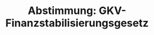 ---
abstimmung:
  abstimmung: 1
  bundestagssitzung: 63
  datum: 20. Oktober 2022
  legislaturperiode: 20
categories:
- Todo
data:
- title: Abstimmungsergebnis 20221020_1.pdf
  url: /res/2025-btw/abstimmungsergebnisse/20221020_1.pdf
- title: Abstimmungsergebnis 20221020_1_xls.xlsx
  url: /res/2025-btw/abstimmungsergebnisse/20221020_1_xls.xlsx
- title: Abstimmungsergebnis 20221020_1_xls.csv
  url: /res/2025-btw/abstimmungsergebnisse_csv/20221020_1_xls.csv
documents:
- local: /res/2025-btw/drucksachen/2003448.pdf
  summary: '### Gesetzesentwurf der Bundesregierung: GKV-Finanzstabilisierungsgesetz


    Der Gesetzesentwurf zielt auf die finanzielle Stabilisierung der gesetzlichen
    Krankenversicherung (GKV) ab, indem er die steigenden Ausgaben begrenzt und Einnahmen
    sichert.  Er sieht verschiedene Maßnahmen zur Verteilung der finanziellen Lasten
    auf Steuerzahler, Krankenkassen und Beitragszahler vor.


    **Kernpunkte und Ziele:**


    * Bundeszuschüsse an den Gesundheitsfonds

    * Heranziehung von Krankenkassen-Reserven

    * Begrenzung der Arzneimittelausgaben

    * Maßnahmen zur Ausgabenstabilisierung im Krankenhaus- und Heilmittelbereich

    * Begrenzung des Anstiegs der Zusatzbeitragssätze'
  title: Drucksache 20/3448
  url: https://dserver.bundestag.de/btd/20/034/2003448.pdf
- local: /res/2025-btw/drucksachen/2003713.pdf
  summary: '### Unterrichtung der Bundesregierung: Gegenäußerung zu der Stellungnahme
    des Bundesrates


    Die Bundesregierung antwortet auf die Stellungnahme des Bundesrates zum Entwurf
    eines Gesetzes zur finanziellen Stabilisierung der gesetzlichen Krankenversicherung
    (GKV-Finanzstabilisierungsgesetz).  Sie lehnt viele der Vorschläge des Bundesrates
    ab, prüft aber einige weitere.



    **Kernpunkte und Ziele:**


    * Beibehaltung der Begrenzung der Erhöhung sächlicher Verwaltungskosten der Krankenkassen
    im Jahr 2023

    * Beibehaltung der Umsatzschwelle für Orphan Drugs bei 20 Millionen Euro

    * Beibehaltung der Regelung zum Kombinationsabschlag

    * Ablehnung der Änderung der Voraussetzungen für die Anrufung der Schiedsstellen
    im Bereich der Versorgung mit häuslicher Krankenpflege (HKP) und der hausarztzentrierten
    Versorgung (HzV)

    * Prüfung der Leistungen zur Parodontitis-Therapie bei den vorgesehenen Budgetierungsregelungen

    * Prüfung der Neupatientenregelung

    * Prüfung der Regelungen zu medizinischen Versorgungszentren (MVZ)

    * Beibehaltung der verpflichtenden Berücksichtigung des einheitlichen Bewertungsmaßstabs
    für ärztliche Leistungen (EBM)

    * Beibehaltung der klarstellenden Änderung zum Ersteinschätzungsverfahren

    * Beibehaltung der Importförderklausel

    * Beibehaltung der Erhöhung des Apothekenabschlags

    * Ablehnung der geforderten Änderungen bei der Vergabe von Rabattverträgen

    * Ablehnung der Vorschläge zu Erstattungsbeträgen für Arzneimittel mit geringem
    Zusatznutzen

    * Beibehaltung der Regelungen zur Abführung von Finanzreserven der Krankenkassen
    und im Gesundheitsfonds

    * Ablehnung der Regelung zum Meldeverfahren für die Träger von Asylbewerberleistungen

    * Ablehnung einer weitergehenden Beteiligung des Bundes an der finanziellen Stabilisierung
    der GKV

    * Ablehnung der Änderung der Regelung zum Einziehen der elektronischen Gesundheitskarte
    (eGK) von Leistungsempfängern nach Ende der Bedürftigkeit

    * Beibehaltung der Regelungen zur Änderung der Definition der auszugliedernden
    Pflegepersonalkosten

    * Prüfung des Vorschlags zur Ergänzung des § 2 Nummer 1a KHG und § 12a KHG



    '
  title: Drucksache 20/3713
  url: https://dserver.bundestag.de/btd/20/037/2003713.pdf
- local: /res/2025-btw/drucksachen/2004001.pdf
  summary: '### Unterrichtung des Bundestages


    Diese Unterrichtung informiert über an die Ausschüsse überwiesene Vorlagen (28.
    September bis 6. Oktober 2022).  Sie umfasst verschiedene Gesetzesentwürfe und
    Verordnungen der Bundesregierung, zu denen Stellungnahmen des Bundesrates vorliegen.


    **Kernpunkte und Ziele:**


    * Überweisung von Unterrichtungen gemäß § 80 Absatz 3 GO

    * Überweisung von Rechtsverordnungen gemäß § 92 GO

    * Haushaltsgesetz 2023 und Finanzplan

    * Schutz hinweisgebender Personen

    * Umsetzung von EU-Richtlinien (Beruf und Privatleben,  Krankenversicherung, Rechtsdienstleistungen)

    * Klimaschutzbericht 2022

    * Änderung des Brennstoffemissionshandelsgesetzes

    * Abschaffung der Kostenheranziehung von jungen Menschen in der Kinder- und Jugendhilfe

    * Evaluation der Rechtsgrundlagen und Maßnahmen der Pandemiepolitik

    * Aufhebung der Gaspreisanpassungsverordnung

    * Änderung der Energetische Sanierungsmaßnahmen-Verordnung


    '
  title: Drucksache 20/4001
  url: https://dserver.bundestag.de/btd/20/040/2004001.pdf
- local: /res/2025-btw/drucksachen/2004086.pdf
  summary: '### Beschlussempfehlung und Bericht des Ausschusses für Gesundheit


    Der Ausschuss für Gesundheit empfiehlt die Annahme des Gesetzentwurfs zur finanziellen
    Stabilisierung der gesetzlichen Krankenversicherung und die Ablehnung verschiedener
    Anträge von CDU/CSU, AfD und DIE LINKE.  **Kernpunkte und Ziele:** Finanzielle
    Stabilisierung der GKV,  Soforthilfe für Krankenhäuser, Abschaffung der Budgetierung
    für Ärzte, Verbesserung der Arzneimittelsicherheit, Begrenzung von Lieferengpässen
    bei Arzneimitteln, Reform des DRG-Systems, Regulierung von Medizinalcannabis.

    '
  title: Drucksache 20/4086
  url: https://dserver.bundestag.de/btd/20/040/2004086.pdf
- local: /res/2025-btw/drucksachen/2004093.pdf
  summary: '### Entschließungsantrag der Fraktion DIE LINKE. zum GKV-Finanzstabilisierungsgesetz


    Der Antrag der Fraktion DIE LINKE. fordert Maßnahmen zur finanziellen Stabilisierung
    des Gesundheitswesens angesichts steigender Energie- und Sachkosten.  Er beinhaltet
    Ausgleichszahlungen für Krankenhäuser und Pflegeeinrichtungen, Deckelung von Eigenanteilen
    in der Pflege und Anhebung des Pflegegeldes.


    **Kernpunkte und Ziele:**


    * Ausgleich von Defiziten bei Krankenhäusern aufgrund gestiegener Kosten

    * Energieeffizienzprogramm für Krankenhäuser

    * Defizitausgleich für Reha-Kliniken

    * Begrenzung der Eigenanteile in der Pflege

    * Anhebung des Pflegegeldes

    * Anhebung des Entlastungsbetrags nach § 45b SGB XI'
  title: Drucksache 20/4093
  url: https://dserver.bundestag.de/btd/20/040/2004093.pdf
ergebnis:
  AfD:
    enthaltung: 68
    gesamt: 79
    ja: 0
    nein: 0
    nichtabgegeben: 11
    ungueltig: 0
  Bündnis 90/Die Grünen:
    enthaltung: 0
    gesamt: 118
    ja: 0
    nein: 104
    nichtabgegeben: 14
    ungueltig: 0
  CDU/CSU:
    enthaltung: 0
    gesamt: 197
    ja: 1
    nein: 169
    nichtabgegeben: 27
    ungueltig: 0
  Die Linke:
    enthaltung: 0
    gesamt: 39
    ja: 35
    nein: 0
    nichtabgegeben: 4
    ungueltig: 0
  FDP:
    enthaltung: 0
    gesamt: 91
    ja: 0
    nein: 77
    nichtabgegeben: 14
    ungueltig: 0
  Fraktionslos:
    enthaltung: 2
    gesamt: 5
    ja: 1
    nein: 1
    nichtabgegeben: 1
    ungueltig: 0
  SPD:
    enthaltung: 0
    gesamt: 205
    ja: 0
    nein: 183
    nichtabgegeben: 22
    ungueltig: 0
layout: abstimmung
links:
- title: Link zu bundestag.de
  url: https://www.bundestag.de/parlament/plenum/abstimmung/abstimmung?id=804
preview: 'Deutscher Bundestag


  63. Sitzung des Deutschen Bundestages

  am Donnerstag, 20. Oktober 2022


  Endgültiges Ergebnis der Namentlichen Abstimmung Nr. 1


  Entschließungsantrag der Abgeordneten Ates Gürpinar, Susanne Ferschl, Gökay Akbulut,

  weiterer Abgeordneter und der Fraktion DIE LINKE.

  zu der dritten Beratung des Gesetzentwurfs der Bundesregierung

  Entwurf eines Gesetzes zur finaziellen Stabilisierung der gesetzlichen Krankenversicherung

  (GKV-Finanzstabilisierungsgesetz)

  - Drucksachen 20/3448, 20/3713, 20/4001 Nr. 1.4, 20/4086 und 20/4093 -'
tags:
- Todo
title: 'Abstimmung: GKV-Finanzstabilisierungsgesetz'
---